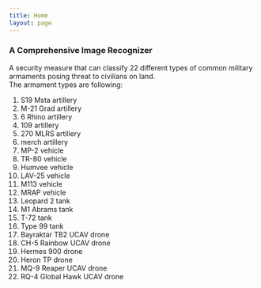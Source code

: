 ```yaml
---
title: Home
layout: page
---
```


### A Comprehensive Image Recognizer 
A security measure that can classify 22 different types of common military armaments posing threat to civilians on land.<br/>
The armament types are following: <br/>
1.  S19 Msta artillery
2.  M-21 Grad artillery
3.  6 Rhino artillery
4.  109 artillery
5.  270 MLRS artillery
6.  merch artillery
7.  MP-2 vehicle
8.  TR-80 vehicle
9.  Humvee vehicle
10. LAV-25 vehicle
11. M113 vehicle
12. MRAP vehicle
13. Leopard 2 tank
14. M1 Abrams tank
15. T-72 tank
16. Type 99 tank
17. Bayraktar TB2 UCAV drone
18. CH-5 Rainbow UCAV drone
19. Hermes 900 drone
20. Heron TP drone
21. MQ-9 Reaper UCAV drone
22. RQ-4 Global Hawk UCAV drone